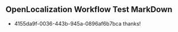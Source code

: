 ## OpenLocalization Workflow Test MarkDown
* 4155da9f-0036-443b-945a-0896af6b7bca 
thanks!<!--HONumber=Nov16_HO1-->
